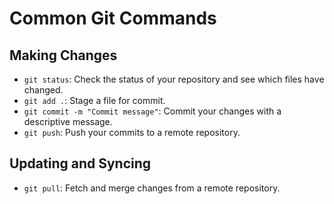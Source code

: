 # Common Git Commands

## Making Changes

- `git status`: Check the status of your repository and see which files have changed.
- `git add .`: Stage a file for commit.
- `git commit -m "Commit message"`: Commit your changes with a descriptive message.
- `git push`: Push your commits to a remote repository.

## Updating and Syncing

- `git pull`: Fetch and merge changes from a remote repository.
